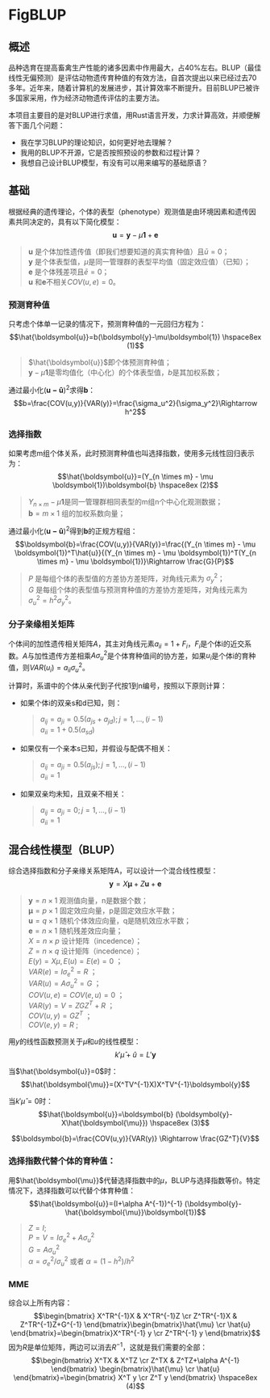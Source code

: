 # FigBLUP
## 概述
品种选育在提高畜禽生产性能的诸多因素中作用最大，占40%左右。BLUP（最佳线性无偏预测）是评估动物遗传育种值的有效方法，自首次提出以来已经过去70多年。近年来，随着计算机的发展进步，其计算效率不断提升。目前BLUP已被许多国家采用，作为经济动物遗传评估的主要方法。

本项目主要目的是对BLUP进行求值，用Rust语言开发，力求计算高效，并顺便解答下面几个问题：
- 我在学习BLUP的理论知识，如何更好地去理解？
- 我用的BLUP不开源，它是否按照预设的参数和过程计算？
- 我想自己设计BLUP模型，有没有可以用来编写的基础原语？

## 基础
根据经典的遗传理论，个体的表型（phenotype）观测值是由环境因素和遗传因素共同决定的，具有以下简化模型：
$$\boldsymbol{u}=\boldsymbol{y}-\mu\boldsymbol{1}+\boldsymbol{e}$$
> $\boldsymbol{u}$ 是个体加性遗传值（即我们想要知道的真实育种值）且$\bar{u}=0$；<br>
> $\boldsymbol{y}$ 是个体表型值，$\mu$是同一管理群的表型平均值（固定效应值）（已知）；<br>
> $\boldsymbol{e}$ 是个体残差项且$\bar{e}=0$；<br>
> $\boldsymbol{u}$ 和$\boldsymbol{e}$不相关$COV(u,e)=0$。<br>


### 预测育种值
只考虑个体单一记录的情况下，预测育种值的一元回归方程为：
$$\hat{\boldsymbol{u}}=b(\boldsymbol{y}-\mu\boldsymbol{1})    \hspace8ex (1)$$
> $\hat{\boldsymbol{u}}$即个体预测育种值；<br>
> $\boldsymbol{y}-\mu\boldsymbol{1}$是零均值化（中心化）的个体表型值，$b$是其加权系数；<br>

通过最小化$(\boldsymbol{u-\hat{u}})^2$求得$\boldsymbol{b}$：
$$b=\frac{COV(u,y)}{VAR(y)}=\frac{\sigma_u^2}{\sigma_y^2}\Rightarrow h^2$$

### 选择指数
如果考虑m组个体关系，此时预测育种值也叫选择指数，使用多元线性回归表示为：
$$\hat{\boldsymbol{u}}=(Y_{n \times m} - \mu \boldsymbol{1})\boldsymbol{b}    \hspace8ex (2)$$
> $Y_{n \times m} - \mu \boldsymbol{1}$是同一管理群相同表型的m组n个中心化观测数据；<br>
> $\boldsymbol{b}=m \times 1$ 组的加权系数向量；<br>

通过最小化$(\boldsymbol{u-\hat{u}})^2$得到$\boldsymbol{b}$的正规方程组：
$$\boldsymbol{b}=\frac{COV(u,y)}{VAR(y)}=\frac{(Y_{n \times m} - \mu \boldsymbol{1})^T\hat{u}}{(Y_{n \times m} - \mu \boldsymbol{1})^T(Y_{n \times m} - \mu \boldsymbol{1})}\Rightarrow \frac{G}{P}$$
> $P$ 是每组个体的表型值的方差协方差矩阵，对角线元素为 $\sigma_y^2$；<br>
> $G$ 是每组个体的表型值与预测育种值的方差协方差矩阵，对角线元素为 $\sigma_u^2=h^2\sigma_y^2$。<br>


### 分子亲缘相关矩阵
个体间的加性遗传相关矩阵$A$，其主对角线元素$a_{ii}=1+F_i$，$F_i$是个体i的近交系数。$A$与加性遗传方差相乘$A\sigma_u^2$是个体育种值间的协方差，如果$u_i$是个体i的育种值，则$VAR(u_i)=a_{ii}\sigma_u^2$。

计算时，系谱中的个体从亲代到子代按1到n编号，按照以下原则计算：
- 如果个体i的双亲s和d已知，则：
    > $a_{ij}=a_{ji}=0.5(a_{js}+a_{jd});j=1,...,(i-1)$ <br>
    > $a_{ii}=1+0.5(a_{sd})$ <br>
- 如果仅有一个亲本s已知，并假设与配偶不相关：
    > $a_{ij}=a_{ji}=0.5(a_{js});j=1,...,(i-1)$ <br>
    > $a_{ii}=1$ <br>
- 如果双亲均未知，且双亲不相关：
    > $a_{ij}=a_{ji}=0;j=1,...,(i-1)$ <br>
    > $a_{ii}=1$ <br>


## 混合线性模型（BLUP）
综合选择指数和分子亲缘关系矩阵A，可以设计一个混合线性模型：
$$\boldsymbol{y}=X\boldsymbol{\mu}+Z\boldsymbol{u}+\boldsymbol{e}$$
> $\boldsymbol{y}=n \times 1$ 观测值向量，n是数据个数；<br>
> $\boldsymbol{\mu}=p \times 1$ 固定效应向量，p是固定效应水平数；<br>
> $\boldsymbol{u}=q \times 1$ 随机个体效应向量，q是随机效应水平数；<br>
> $\boldsymbol{e}=n \times 1$ 随机残差效应向量；<br>
> $X=n \times p$ 设计矩阵（incedence）；<br>
> $Z=n \times q$ 设计矩阵（incedence）；<br>
> $E(y)=X\mu,E(u)=E(e)=0$ ；<br>
> $VAR(e)=I\sigma_e^2=R$ ；<br>
> $VAR(u)=A\sigma_u^2=G$ ；<br>
> $COV(u,e)=COV(e,u)=0$ ；<br>
> $VAR(y)=V=ZGZ^T+R$ ；<br>
> $COV(u,y)=GZ^T$ ；<br>
> $COV(e,y)=R$ ;<br>

用$y$的线性函数预测关于$\mu$和$u$的线性模型：
$$k'\hat{\mu}+\hat{u}=L'\boldsymbol{y}$$

当$\hat{\boldsymbol{u}}=0$时：
$$\hat{\boldsymbol{\mu}}=(X^TV^{-1}X)X^TV^{-1}\boldsymbol{y}$$

当$k'\hat{\mu}=0$时：
$$\hat{\boldsymbol{u}}=\boldsymbol{b} (\boldsymbol{y}-X\hat{\boldsymbol{\mu}})     \hspace8ex (3)$$

$$\boldsymbol{b}=\frac{COV(u,y)}{VAR(y)} \Rightarrow  \frac{GZ^T}{V}$$

### 选择指数代替个体的育种值：
用$\hat{\boldsymbol{\mu}}$代替选择指数中的$\mu$，BLUP与选择指数等价。特定情况下，选择指数可以代替个体育种值：
$$\hat{\boldsymbol{u}}=(I+\alpha A^{-1})^{-1} (\boldsymbol{y}-\hat{\boldsymbol{\mu}}\boldsymbol{1})$$
> $Z=I;$ <br>
> $P=V=I \sigma_e^2 + A \sigma_u^2$ <br>
> $G=A \sigma_u^2$ <br>
> $\alpha=\sigma_e^2 / \sigma_u^2$ 或者 $\alpha=(1-h^2) / h^2$ <br>

### MME
综合以上所有内容：
$$\begin{bmatrix} X^TR^{-1}X & X^TR^{-1}Z \cr Z^TR^{-1}X & Z^TR^{-1}Z+G^{-1} \end{bmatrix}\begin{bmatrix}\hat{\mu} \cr \hat{u} \end{bmatrix}=\begin{bmatrix}X^TR^{-1} y \cr Z^TR^{-1} y \end{bmatrix}$$
因为$R$是单位矩阵，两边可以消去$R^{-1}$，这就是我们需要的全部：
$$\begin{bmatrix} X^TX & X^TZ \cr Z^TX & Z^TZ+\alpha A^{-1} \end{bmatrix} \begin{bmatrix}\hat{\mu} \cr \hat{u} \end{bmatrix}=\begin{bmatrix} X^T y \cr Z^T y \end{bmatrix} \hspace8ex (4)$$
